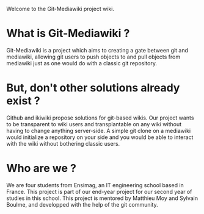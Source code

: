 Welcome to the Git-Mediawiki project wiki.

# What is Git-Mediawiki ?

Git-Mediawiki is a project which aims to creating a gate between git and mediawiki, allowing git users to push objects to and pull objects from mediawiki just as one would do with a classic git repository.

# But, don't other solutions already exist ?

Github and ikiwiki propose solutions for git-based wikis. Our project wants to be transparent to wiki users and transplantable on any wiki without having to change anything server-side. A simple git clone on a mediawiki would initialize a repository on your side and you would be able to interact with the wiki without bothering classic users.

# Who are we ?

We are four students from Ensimag, an IT engineering school based in France. This project is part of our end-year project for our second year of studies in this school. This project is mentored by Matthieu Moy and Sylvain Boulme, and developped with the help of the git community.